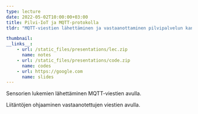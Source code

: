 ```yaml
---
type: lecture
date: 2022-05-02T10:00:00+03:00
title: Pilvi-IoT ja MQTT-protokolla
tldr: "MQTT-viestien lähettäminen ja vastaanottaminen pilvipalvelun kanssa"

thumbnail: 
__links__: 
    - url: /static_files/presentations/lec.zip
      name: notes
    - url: /static_files/presentations/code.zip
      name: codes
    - url: https://google.com
      name: slides
---
```


Sensorien lukemien lähettäminen MQTT-viestien avulla.

Liitäntöjen ohjaaminen vastaanotettujen viestien avulla.